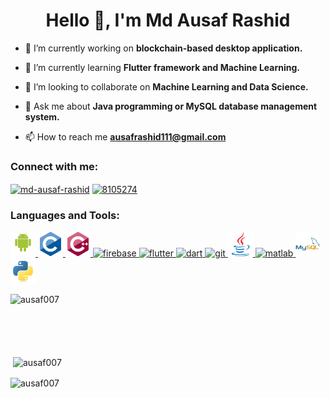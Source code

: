 <h1 align="center">Hello 👋, I'm Md Ausaf Rashid</h1>
<!-- <h3 align="center">I’m a dedicated and focused engineering student with hands-on knowledge of programming and software development. I’m passionate about developing programming projects that solve real-world problems. I also enjoy exploring new De-Fi projects & ecosystems that leverage the blockchain.</h3> -->

- 🔭 I’m currently working on **blockchain-based desktop application.**

- 🌱 I’m currently learning **Flutter framework and Machine Learning.**

- 👯 I’m looking to collaborate on **Machine Learning and Data Science.**

- 💬 Ask me about **Java programming or MySQL database management system.**

- 📫 How to reach me **ausafrashid111@gmail.com**

<h3 align="left">Connect with me:</h3>
<p align="left">
<a href="https://linkedin.com/in/md-ausaf-rashid" target="blank"><img align="center" src="https://raw.githubusercontent.com/rahuldkjain/github-profile-readme-generator/master/src/images/icons/Social/linked-in-alt.svg" alt="md-ausaf-rashid" height="30" width="40" /></a>
<a href="https://stackoverflow.com/users/8105274" target="blank"><img align="center" src="https://raw.githubusercontent.com/rahuldkjain/github-profile-readme-generator/master/src/images/icons/Social/stack-overflow.svg" alt="8105274" height="30" width="40" /></a>
</p>

<h3 align="left">Languages and Tools:</h3>
<p align="left"> <a href="https://developer.android.com" target="_blank" rel="noreferrer"> <img src="https://raw.githubusercontent.com/devicons/devicon/master/icons/android/android-original-wordmark.svg" alt="android" width="40" height="40"/> </a> <a href="https://www.cprogramming.com/" target="_blank" rel="noreferrer"> <img src="https://raw.githubusercontent.com/devicons/devicon/master/icons/c/c-original.svg" alt="c" width="40" height="40"/> </a> <a href="https://www.w3schools.com/cpp/" target="_blank" rel="noreferrer"> <img src="https://raw.githubusercontent.com/devicons/devicon/master/icons/cplusplus/cplusplus-original.svg" alt="cplusplus" width="40" height="40"/> </a> <a href="https://firebase.google.com/" target="_blank" rel="noreferrer"> <img src="https://www.vectorlogo.zone/logos/firebase/firebase-icon.svg" alt="firebase" width="40" height="40"/> </a> <a href="https://flutter.dev" target="_blank" rel="noreferrer"> <img src="https://www.vectorlogo.zone/logos/flutterio/flutterio-icon.svg" alt="flutter" width="40" height="40"/> </a> <a href="https://dart.dev" target="_blank" rel="noreferrer"> <img src="https://www.vectorlogo.zone/logos/dartlang/dartlang-icon.svg" alt="dart" width="40" height="40"/> </a> <a href="https://git-scm.com/" target="_blank" rel="noreferrer"> <img src="https://www.vectorlogo.zone/logos/git-scm/git-scm-icon.svg" alt="git" width="40" height="40"/> </a> <a href="https://www.java.com" target="_blank" rel="noreferrer"> <img src="https://raw.githubusercontent.com/devicons/devicon/master/icons/java/java-original.svg" alt="java" width="40" height="40"/> </a> <a href="https://www.mathworks.com/" target="_blank" rel="noreferrer"> <img src="https://upload.wikimedia.org/wikipedia/commons/2/21/Matlab_Logo.png" alt="matlab" width="40" height="40"/> </a> <a href="https://www.mysql.com/" target="_blank" rel="noreferrer"> <img src="https://raw.githubusercontent.com/devicons/devicon/master/icons/mysql/mysql-original-wordmark.svg" alt="mysql" width="40" height="40"/> </a> <a href="https://www.python.org" target="_blank" rel="noreferrer"> <img src="https://raw.githubusercontent.com/devicons/devicon/master/icons/python/python-original.svg" alt="python" width="40" height="40"/> </a> </p>

<p><img align="left" src="https://github-readme-stats.vercel.app/api/top-langs?username=ausaf007&show_icons=true&locale=en&layout=compact" alt="ausaf007" /></p>
<br /><br /><br /><br /><br />
<p>&nbsp;<img align="center" src="https://github-readme-stats.vercel.app/api?username=ausaf007&show_icons=true&locale=en" alt="ausaf007" /></p>

<p><img align="center" src="https://github-readme-streak-stats.herokuapp.com/?user=ausaf007&" alt="ausaf007" /></p>
